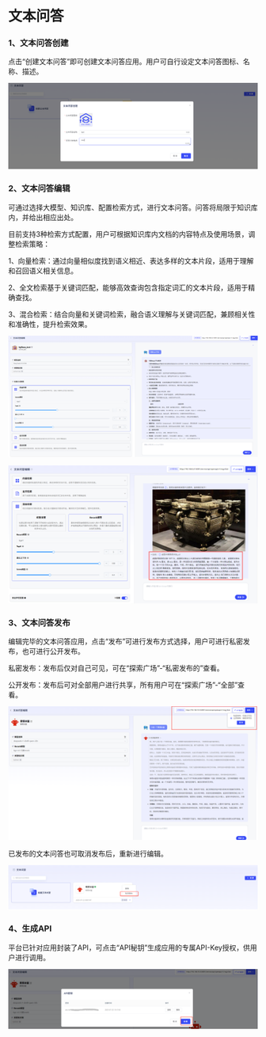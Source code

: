 # 文本问答

### 1、文本问答创建

点击“创建文本问答”即可创建文本问答应用。用户可自行设定文本问答图标、名称、描述。

![image-20250725150800238](assets/image-20250725150800238.png)

### 2、文本问答编辑

可通过选择大模型、知识库、配置检索方式，进行文本问答。问答将局限于知识库内，并给出相应出处。

目前支持3种检索方式配置，用户可根据知识库内文档的内容特点及使用场景，调整检索策略：

1、向量检索：通过向量相似度找到语义相近、表达多样的文本片段，适用于理解和召回语义相关信息。

2、全文检索基于关键词匹配，能够高效查询包含指定词汇的文本片段，适用于精确查找。

3、混合检索：结合向量和关键词检索，融合语义理解与关键词匹配，兼顾相关性和准确性，提升检索效果。

![image-20250731181213065](assets/image-20250731181213065.png)

![image-20250828114945739](assets/image-20250828114945739.png)

### 3、文本问答发布

编辑完毕的文本问答应用，点击“发布”可进行发布方式选择，用户可进行私密发布，也可进行公开发布。

私密发布：发布后仅对自己可见，可在“探索广场”-“私密发布的”查看。

公开发布：发布后可对全部用户进行共享，所有用户可在“探索广场”-“全部”查看。

![image-20250725151609657](assets/image-20250725151609657.png)

已发布的文本问答也可取消发布后，重新进行编辑。

![image-20250725151726843](assets/image-20250725151726843.png)

### **4、生成API**

  平台已针对应用封装了API，可点击“API秘钥”生成应用的专属API-Key授权，供用户进行调用。

![image-20250725151753454](assets/image-20250725151753454.png)

